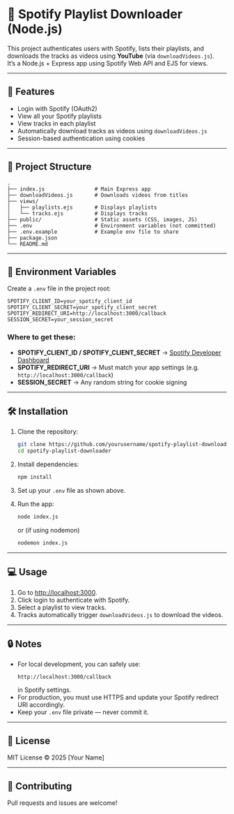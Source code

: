 # 🎵 Spotify Playlist Downloader (Node.js)

This project authenticates users with Spotify, lists their playlists, and downloads the tracks as videos using **YouTube** (via `downloadVideos.js`).  
It’s a Node.js + Express app using Spotify Web API and EJS for views.

---

## 🚀 Features

- Login with Spotify (OAuth2)
- View all your Spotify playlists
- View tracks in each playlist
- Automatically download tracks as videos using `downloadVideos.js`
- Session-based authentication using cookies

---

## 📂 Project Structure

```
.
├── index.js                # Main Express app
├── downloadVideos.js       # Downloads videos from titles
├── views/
│   ├── playlists.ejs       # Displays playlists
│   └── tracks.ejs          # Displays tracks
├── public/                 # Static assets (CSS, images, JS)
├── .env                    # Environment variables (not committed)
├── .env.example            # Example env file to share
├── package.json
└── README.md
```

---

## 🔑 Environment Variables

Create a `.env` file in the project root:

```env
SPOTIFY_CLIENT_ID=your_spotify_client_id
SPOTIFY_CLIENT_SECRET=your_spotify_client_secret
SPOTIFY_REDIRECT_URI=http://localhost:3000/callback
SESSION_SECRET=your_session_secret
```

### Where to get these:
- **SPOTIFY_CLIENT_ID / SPOTIFY_CLIENT_SECRET** → [Spotify Developer Dashboard](https://developer.spotify.com/dashboard/applications)
- **SPOTIFY_REDIRECT_URI** → Must match your app settings (e.g. `http://localhost:3000/callback`)
- **SESSION_SECRET** → Any random string for cookie signing

---

## 🛠 Installation

1. Clone the repository:
   ```bash
   git clone https://github.com/yourusername/spotify-playlist-downloader.git
   cd spotify-playlist-downloader
   ```

2. Install dependencies:
   ```bash
   npm install
   ```

3. Set up your `.env` file as shown above.

4. Run the app:
   ```bash
   node index.js
   ```
   or (if using nodemon)
   ```bash
   nodemon index.js
   ```

---

## 💻 Usage

1. Go to [http://localhost:3000](http://localhost:3000).
2. Click login to authenticate with Spotify.
3. Select a playlist to view tracks.
4. Tracks automatically trigger `downloadVideos.js` to download the videos.

---

## 🔒 Notes

- For local development, you can safely use:
  ```
  http://localhost:3000/callback
  ```
  in Spotify settings.  
- For production, you must use HTTPS and update your Spotify redirect URI accordingly.
- Keep your `.env` file private — never commit it.

---

## 📝 License

MIT License © 2025 [Your Name]

---

## 🤝 Contributing

Pull requests and issues are welcome!
